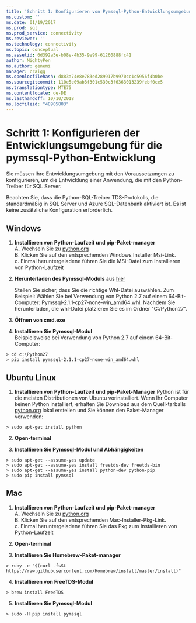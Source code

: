 ```yaml
---
title: 'Schritt 1: Konfigurieren von Pymssql-Python-Entwicklungsumgebung | Microsoft-Dokumentation'
ms.custom: ''
ms.date: 01/19/2017
ms.prod: sql
ms.prod_service: connectivity
ms.reviewer: ''
ms.technology: connectivity
ms.topic: conceptual
ms.assetid: 6d392a5e-b08e-4b35-9e99-61260888fc41
author: MightyPen
ms.author: genemi
manager: craigg
ms.openlocfilehash: d883a74e8e783ed289917b9970cc1c5956f4b0be
ms.sourcegitcommit: 110e5e09ab3f301c530c3f6363013239febf0ce5
ms.translationtype: MTE75
ms.contentlocale: de-DE
ms.lasthandoff: 10/10/2018
ms.locfileid: "48905803"
---
```

# <a name="step-1-configure-development-environment-for-pymssql-python-development"></a>Schritt 1: Konfigurieren der Entwicklungsumgebung für die pymssql-Python-Entwicklung
Sie müssen Ihre Entwicklungsumgebung mit den Voraussetzungen zu konfigurieren, um die Entwicklung einer Anwendung, die mit den Python-Treiber für SQL Server.    
  
Beachten Sie, dass die Python-SQL-Treiber TDS-Protokolls, die standardmäßig in SQL Server und Azure SQL-Datenbank aktiviert ist.  Es ist keine zusätzliche Konfiguration erforderlich.  
  
## <a name="windows"></a>Windows  
  
1. **Installieren von Python-Laufzeit und pip-Paket-manager**  
A. Wechseln Sie zu [python.org](https://www.python.org/downloads/)  
B. Klicken Sie auf den entsprechenden Windows Installer Msi-Link.   
c. Einmal heruntergeladene führen Sie die MSI-Datei zum Installieren von Python-Laufzeit  
  
2. **Herunterladen des Pymssql-Moduls** aus [hier](http://www.lfd.uci.edu/~gohlke/pythonlibs/#pymssql)  
  
    Stellen Sie sicher, dass Sie die richtige Whl-Datei auswählen.  Zum Beispiel: Wählen Sie bei Verwendung von Python 2.7 auf einem 64-Bit-Computer: Pymssql‑2.1.1‑cp27‑none‑win_amd64.whl. Nachdem Sie herunterladen, die whl-Datei platzieren Sie es im Ordner "C:/Python27".  
      
3. **Öffnen von cmd.exe**  
  
4. **Installieren Sie Pymssql-Modul**     
    Beispielsweise bei Verwendung von Python 2.7 auf einem 64-Bit-Computer:  
```  
> cd c:\Python27  
> pip install pymssql‑2.1.1‑cp27‑none‑win_amd64.whl  
```  
  
## <a name="ubuntu-linux"></a>Ubuntu Linux  
  
1. **Installieren von Python-Laufzeit und pip-Paket-Manager** Python ist für die meisten Distributionen von Ubuntu vorinstalliert.  Wenn Ihr Computer keinen Python installiert, erhalten Sie Download aus dem Quell-tarballs [python.org](https://www.python.org/downloads/) lokal erstellen und Sie können den Paket-Manager verwenden:  
```  
> sudo apt-get install python   
```  
  
2.  **Open-terminal**  
  
3.  **Installieren Sie Pymssql-Modul und Abhängigkeiten**  
```  
> sudo apt-get --assume-yes update  
> sudo apt-get --assume-yes install freetds-dev freetds-bin  
> sudo apt-get --assume-yes install python-dev python-pip  
> sudo pip install pymssql  
```  
  
## <a name="mac"></a>Mac  
  
1. **Installieren von Python-Laufzeit und pip-Paket-manager**  
A. Wechseln Sie zu [python.org](https://www.python.org/downloads/)  
B. Klicken Sie auf den entsprechenden Mac-Installer-Pkg-Link.   
c. Einmal heruntergeladene führen Sie das Pkg zum Installieren von Python-Laufzeit  
  
2.  **Open-terminal**  
  
3. **Installieren Sie Homebrew-Paket-manager**  
```  
> ruby -e "$(curl -fsSL https://raw.githubusercontent.com/Homebrew/install/master/install)"  
```  
  
4.  **Installieren von FreeTDS-Modul**  
```  
> brew install FreeTDS  
```  
  
5.  **Installieren Sie Pymssql-Modul**  
```  
> sudo -H pip install pymssql  
```
